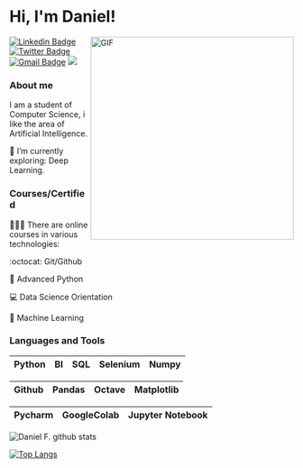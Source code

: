 
# Hi, I'm Daniel! 

<img align="right" alt="GIF" src="https://user-images.githubusercontent.com/55967568/107891209-cc65c380-6efb-11eb-930b-6e75c64c13c5.gif" width="360"/>


[![Linkedin Badge](https://img.shields.io/badge/-LinkedIn-blue?style=flat-square&logo=Linkedin&logoColor=white&link=https://www.linkedin.com/in/danielfernandow/)](https://www.linkedin.com/in/danielfernandow/)
[![Twitter Badge](https://img.shields.io/badge/-Twitter-1ca0f1?style=flat-square&labelColor=1ca0f1&logo=twitter&logoColor=white&link=https://twitter.com/danlelfernando)](https://twitter.com/danlelfernando)
[![Gmail Badge](https://img.shields.io/badge/-Gmail-c14438?style=flat-square&logo=Gmail&logoColor=white&link=mailto:danielfdasilva1997@gmail.com)](mailto:danielfdasilva1997@gmail.com) 
![](https://Visitor-badge.glitch.me/badge?page_id=danielfernandow.profileviews-badge)

### About me

I am a student of Computer Science, i like the area of Artificial Intelligence.

🌱 I’m currently exploring: Deep Learning.

### Courses/Certified

👨🏼‍🏫 There are online courses in various technologies:

:octocat: Git/Github 

:snake:  Advanced Python 

💻 Data Science Orientation 

:robot: Machine Learning 

<!-- 📄 Resume : https://bit.ly/338K99X -->

### Languages and Tools

| Python | BI | SQL | Selenium |  Numpy |
| :---: | :---: | :---: | :---: | :---: | 


| Github | Pandas |  Octave | Matplotlib |
| :---: | :---: | :---: | :---: |

| Pycharm | GoogleColab | Jupyter Notebook |
| :---: | :---: | :---: |


![Daniel F. github stats](https://github-readme-stats.vercel.app/api?username=danielfernandow&show_icons=true&theme=dark)

[![Top Langs](https://github-readme-stats.vercel.app/api/top-langs/?username=danielfernandow&layout=compact&show_icons=true&theme=dark)](https://github.com/anuraghazra/github-readme-stats)
